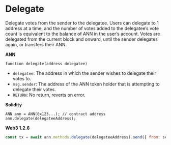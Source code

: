 # Delegate

Delegate votes from the sender to the delegatee. Users can delegate to 1 address at a time, and the number of votes added to the delegatee’s vote count is equivalent to the balance of ANN in the user’s account. Votes are delegated from the current block and onward, until the sender delegates again, or transfers their ANN.

**ANN**

```text
function delegate(address delegatee)
```

* `delegatee`: The address in which the sender wishes to delegate their votes to.
* `msg.sender`: The address of the ANN token holder that is attempting to delegate their votes.
* `RETURN`: No return, reverts on error.

**Solidity**

```text
ANN ann = ANN(0x123...); // contract address
ann.delegate(delegateeAddress);
```

**Web3 1.2.6**

```javascript
const tx = await ann.methods.delegate(delegateeAddress).send({ from: sender });
```

